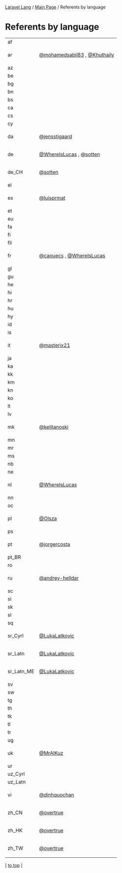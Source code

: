 [Laravel Lang](https://github.com/Laravel-Lang/lang) / [Main Page](index.md) / Referents by language

# Referents by language

<table >
<tr><td align="left" >
af
</td>
<td align="left" >

</td>
</tr>
<tr><td align="left" >
ar
</td>
<td align="left" >

[@mohamedsabil83](https://github.com/mohamedsabil83)
, 
[@Khuthaily](https://github.com/Khuthaily)

</td>
</tr>
<tr><td align="left" >
az
</td>
<td align="left" >

</td>
</tr>
<tr><td align="left" >
be
</td>
<td align="left" >

</td>
</tr>
<tr><td align="left" >
bg
</td>
<td align="left" >

</td>
</tr>
<tr><td align="left" >
bn
</td>
<td align="left" >

</td>
</tr>
<tr><td align="left" >
bs
</td>
<td align="left" >

</td>
</tr>
<tr><td align="left" >
ca
</td>
<td align="left" >

</td>
</tr>
<tr><td align="left" >
cs
</td>
<td align="left" >

</td>
</tr>
<tr><td align="left" >
cy
</td>
<td align="left" >

</td>
</tr>
<tr><td align="left" >
da
</td>
<td align="left" >

[@jensstigaard](https://github.com/jensstigaard)

</td>
</tr>
<tr><td align="left" >
de
</td>
<td align="left" >

[@WhereIsLucas](https://github.com/WhereIsLucas)
, 
[@sotten](https://github.com/sotten)

</td>
</tr>
<tr><td align="left" >
de_CH
</td>
<td align="left" >

[@sotten](https://github.com/sotten)

</td>
</tr>
<tr><td align="left" >
el
</td>
<td align="left" >

</td>
</tr>
<tr><td align="left" >
es
</td>
<td align="left" >

[@luisprmat](https://github.com/luisprmat)

</td>
</tr>
<tr><td align="left" >
et
</td>
<td align="left" >

</td>
</tr>
<tr><td align="left" >
eu
</td>
<td align="left" >

</td>
</tr>
<tr><td align="left" >
fa
</td>
<td align="left" >

</td>
</tr>
<tr><td align="left" >
fi
</td>
<td align="left" >

</td>
</tr>
<tr><td align="left" >
fil
</td>
<td align="left" >

</td>
</tr>
<tr><td align="left" >
fr
</td>
<td align="left" >

[@caouecs](https://github.com/caouecs)
, 
[@WhereIsLucas](https://github.com/WhereIsLucas)

</td>
</tr>
<tr><td align="left" >
gl
</td>
<td align="left" >

</td>
</tr>
<tr><td align="left" >
gu
</td>
<td align="left" >

</td>
</tr>
<tr><td align="left" >
he
</td>
<td align="left" >

</td>
</tr>
<tr><td align="left" >
hi
</td>
<td align="left" >

</td>
</tr>
<tr><td align="left" >
hr
</td>
<td align="left" >

</td>
</tr>
<tr><td align="left" >
hu
</td>
<td align="left" >

</td>
</tr>
<tr><td align="left" >
hy
</td>
<td align="left" >

</td>
</tr>
<tr><td align="left" >
id
</td>
<td align="left" >

</td>
</tr>
<tr><td align="left" >
is
</td>
<td align="left" >

</td>
</tr>
<tr><td align="left" >
it
</td>
<td align="left" >

[@masterix21](https://github.com/masterix21)

</td>
</tr>
<tr><td align="left" >
ja
</td>
<td align="left" >

</td>
</tr>
<tr><td align="left" >
ka
</td>
<td align="left" >

</td>
</tr>
<tr><td align="left" >
kk
</td>
<td align="left" >

</td>
</tr>
<tr><td align="left" >
km
</td>
<td align="left" >

</td>
</tr>
<tr><td align="left" >
kn
</td>
<td align="left" >

</td>
</tr>
<tr><td align="left" >
ko
</td>
<td align="left" >

</td>
</tr>
<tr><td align="left" >
lt
</td>
<td align="left" >

</td>
</tr>
<tr><td align="left" >
lv
</td>
<td align="left" >

</td>
</tr>
<tr><td align="left" >
mk
</td>
<td align="left" >

[@keljtanoski](https://github.com/keljtanoski)

</td>
</tr>
<tr><td align="left" >
mn
</td>
<td align="left" >

</td>
</tr>
<tr><td align="left" >
mr
</td>
<td align="left" >

</td>
</tr>
<tr><td align="left" >
ms
</td>
<td align="left" >

</td>
</tr>
<tr><td align="left" >
nb
</td>
<td align="left" >

</td>
</tr>
<tr><td align="left" >
ne
</td>
<td align="left" >

</td>
</tr>
<tr><td align="left" >
nl
</td>
<td align="left" >

[@WhereIsLucas](https://github.com/WhereIsLucas)

</td>
</tr>
<tr><td align="left" >
nn
</td>
<td align="left" >

</td>
</tr>
<tr><td align="left" >
oc
</td>
<td align="left" >

</td>
</tr>
<tr><td align="left" >
pl
</td>
<td align="left" >

[@Olsza](https://github.com/Olsza)

</td>
</tr>
<tr><td align="left" >
ps
</td>
<td align="left" >

</td>
</tr>
<tr><td align="left" >
pt
</td>
<td align="left" >

[@jorgercosta](https://github.com/jorgercosta)

</td>
</tr>
<tr><td align="left" >
pt_BR
</td>
<td align="left" >

</td>
</tr>
<tr><td align="left" >
ro
</td>
<td align="left" >

</td>
</tr>
<tr><td align="left" >
ru
</td>
<td align="left" >

[@andrey-helldar](https://github.com/andrey-helldar)

</td>
</tr>
<tr><td align="left" >
sc
</td>
<td align="left" >

</td>
</tr>
<tr><td align="left" >
si
</td>
<td align="left" >

</td>
</tr>
<tr><td align="left" >
sk
</td>
<td align="left" >

</td>
</tr>
<tr><td align="left" >
sl
</td>
<td align="left" >

</td>
</tr>
<tr><td align="left" >
sq
</td>
<td align="left" >

</td>
</tr>
<tr><td align="left" >
sr_Cyrl
</td>
<td align="left" >

[@LukaLatkovic](https://github.com/LukaLatkovic)

</td>
</tr>
<tr><td align="left" >
sr_Latn
</td>
<td align="left" >

[@LukaLatkovic](https://github.com/LukaLatkovic)

</td>
</tr>
<tr><td align="left" >
sr_Latn_ME
</td>
<td align="left" >

[@LukaLatkovic](https://github.com/LukaLatkovic)

</td>
</tr>
<tr><td align="left" >
sv
</td>
<td align="left" >

</td>
</tr>
<tr><td align="left" >
sw
</td>
<td align="left" >

</td>
</tr>
<tr><td align="left" >
tg
</td>
<td align="left" >

</td>
</tr>
<tr><td align="left" >
th
</td>
<td align="left" >

</td>
</tr>
<tr><td align="left" >
tk
</td>
<td align="left" >

</td>
</tr>
<tr><td align="left" >
tl
</td>
<td align="left" >

</td>
</tr>
<tr><td align="left" >
tr
</td>
<td align="left" >

</td>
</tr>
<tr><td align="left" >
ug
</td>
<td align="left" >

</td>
</tr>
<tr><td align="left" >
uk
</td>
<td align="left" >

[@MrAlKuz](https://github.com/MrAlKuz)

</td>
</tr>
<tr><td align="left" >
ur
</td>
<td align="left" >

</td>
</tr>
<tr><td align="left" >
uz_Cyrl
</td>
<td align="left" >

</td>
</tr>
<tr><td align="left" >
uz_Latn
</td>
<td align="left" >

</td>
</tr>
<tr><td align="left" >
vi
</td>
<td align="left" >

[@dinhquochan](https://github.com/dinhquochan)

</td>
</tr>
<tr><td align="left" >
zh_CN
</td>
<td align="left" >

[@overtrue](https://github.com/overtrue)

</td>
</tr>
<tr><td align="left" >
zh_HK
</td>
<td align="left" >

[@overtrue](https://github.com/overtrue)

</td>
</tr>
<tr><td align="left" >
zh_TW
</td>
<td align="left" >

[@overtrue](https://github.com/overtrue)

</td>
</tr>

</table>


[ [to top](#) ]
